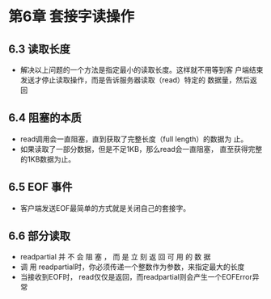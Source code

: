 # 第6章 套接字读操作



## 6.3 读取长度

* 解决以上问题的一个方法是指定最小的读取长度。这样就不用等到客 户端结束发送才停止读取操作，而是告诉服务器读取（read）特定的 数据量，然后返回

## 6.4 阻塞的本质

* read调用会一直阻塞，直到获取了完整长度（full length）的数据为 止。
* 如果读取了一部分数据，但是不足1KB，那么read会一直阻塞， 直至获得完整的1KB数据为止。


## 6.5 EOF 事件

* 客户端发送EOF最简单的方式就是关闭自己的套接字。


## 6.6 部分读取

* readpartial 并 不 会 阻 塞 ， 而 是 立 刻 返 回 可 用 的 数 据
* 调 用 readpartial时，你必须传递一个整数作为参数，来指定最大的长度
* 当接收到EOF时， read仅仅是返回，而readpartial则会产生一个EOFError异常